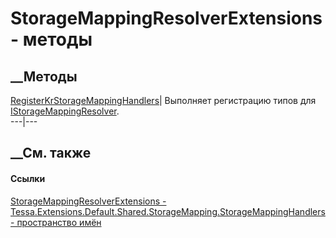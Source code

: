 # StorageMappingResolverExtensions - методы
##  __Методы
[RegisterKrStorageMappingHandlers](M_Tessa_Extensions_Default_Shared_StorageMapping_StorageMappingHandlers_StorageMappingResolverExtensions_RegisterKrStorageMappingHandlers.htm)|
Выполняет регистрацию типов для
[IStorageMappingResolver](T_Tessa_Platform_Storage_Mapping_IStorageMappingResolver.htm).  
---|---  
## __См. также
#### Ссылки
[StorageMappingResolverExtensions -
](T_Tessa_Extensions_Default_Shared_StorageMapping_StorageMappingHandlers_StorageMappingResolverExtensions.htm)
[Tessa.Extensions.Default.Shared.StorageMapping.StorageMappingHandlers -
пространство
имён](N_Tessa_Extensions_Default_Shared_StorageMapping_StorageMappingHandlers.htm)
